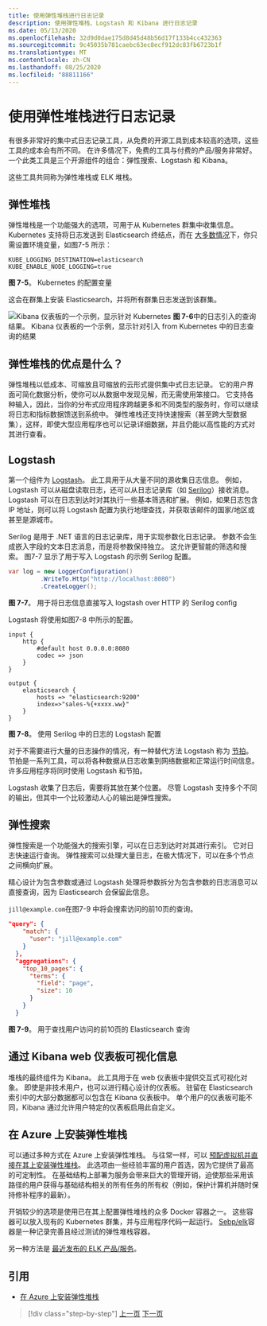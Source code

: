```yaml
---
title: 使用弹性堆栈进行日志记录
description: 使用弹性堆栈、Logstash 和 Kibana 进行日志记录
ms.date: 05/13/2020
ms.openlocfilehash: 32d9d0dae175d8d45d48b56d17f133b4cc432363
ms.sourcegitcommit: 9c45035b781caebc63ec8ecf912dc83fb6723b1f
ms.translationtype: MT
ms.contentlocale: zh-CN
ms.lasthandoff: 08/25/2020
ms.locfileid: "88811166"
---
```

# <a name="logging-with-elastic-stack"></a>使用弹性堆栈进行日志记录

有很多非常好的集中式日志记录工具，从免费的开源工具到成本较高的选项，这些工具的成本会有所不同。 在许多情况下，免费的工具与付费的产品/服务非常好。 一个此类工具是三个开源组件的组合：弹性搜索、Logstash 和 Kibana。

这些工具共同称为弹性堆栈或 ELK 堆栈。

## <a name="elastic-stack"></a>弹性堆栈

弹性堆栈是一个功能强大的选项，可用于从 Kubernetes 群集中收集信息。 Kubernetes 支持将日志发送到 Elasticsearch 终结点，而在 [大多数情况](https://kubernetes.io/docs/tasks/debug-application-cluster/logging-elasticsearch-kibana/)下，你只需设置环境变量，如图7-5 所示：

```kubernetes
KUBE_LOGGING_DESTINATION=elasticsearch
KUBE_ENABLE_NODE_LOGGING=true
```

**图 7-5**。 Kubernetes 的配置变量

这会在群集上安装 Elasticsearch，并将所有群集日志发送到该群集。

![Kibana 仪表板的一个示例，显示针对 Kubernetes ](./media/kibana-dashboard.png)
 **图 7-6**中的日志引入的查询结果。 Kibana 仪表板的一个示例，显示针对引入 from Kubernetes 中的日志查询的结果

## <a name="what-are-the-advantages-of-elastic-stack"></a>弹性堆栈的优点是什么？

弹性堆栈以低成本、可缩放且可缩放的云形式提供集中式日志记录。 它的用户界面可简化数据分析，使你可以从数据中发现见解，而无需使用笨接口。 它支持各种输入，因此，当你的分布式应用程序跨越更多和不同类型的服务时，你可以继续将日志和指标数据馈送到系统中。 弹性堆栈还支持快速搜索（甚至跨大型数据集），这样，即使大型应用程序也可以记录详细数据，并且仍能以高性能的方式对其进行查看。

## <a name="logstash"></a>Logstash

第一个组件为 [Logstash](https://www.elastic.co/products/logstash)。 此工具用于从大量不同的源收集日志信息。 例如，Logstash 可以从磁盘读取日志，还可以从日志记录库（如 [Serilog](https://serilog.net/)）接收消息。 Logstash 可以在日志到达时对其执行一些基本筛选和扩展。 例如，如果日志包含 IP 地址，则可以将 Logstash 配置为执行地理查找，并获取该邮件的国家/地区或甚至是源城市。

Serilog 是用于 .NET 语言的日志记录库，用于实现参数化日志记录。 参数不会生成嵌入字段的文本日志消息，而是将参数保持独立。 这允许更智能的筛选和搜索。 图7-7 显示了用于写入 Logstash 的示例 Serilog 配置。

```csharp
var log = new LoggerConfiguration()
         .WriteTo.Http("http://localhost:8080")
         .CreateLogger();
```

**图 7-7**。 用于将日志信息直接写入 logstash over HTTP 的 Serilog config

Logstash 将使用如图7-8 中所示的配置。

```
input {
    http {
        #default host 0.0.0.0:8080
        codec => json
    }
}

output {
    elasticsearch {
        hosts => "elasticsearch:9200"
        index=>"sales-%{+xxxx.ww}"
    }
}
```

**图 7-8**。 使用 Serilog 中的日志的 Logstash 配置

对于不需要进行大量的日志操作的情况，有一种替代方法 Logstash 称为 [节拍](https://www.elastic.co/products/beats)。 节拍是一系列工具，可以将各种数据从日志收集到网络数据和正常运行时间信息。 许多应用程序将同时使用 Logstash 和节拍。

Logstash 收集了日志后，需要将其放在某个位置。 尽管 Logstash 支持多个不同的输出，但其中一个比较激动人心的输出是弹性搜索。

## <a name="elastic-search"></a>弹性搜索

弹性搜索是一个功能强大的搜索引擎，可以在日志到达时对其进行索引。 它对日志快速运行查询。 弹性搜索可以处理大量日志，在极大情况下，可以在多个节点之间横向扩展。

精心设计为包含参数或通过 Logstash 处理将参数拆分为包含参数的日志消息可以直接查询，因为 Elasticsearch 会保留此信息。

`jill@example.com`在图7-9 中将会搜索访问的前10页的查询。

```json
"query": {
    "match": {
      "user": "jill@example.com"
    }
  },
  "aggregations": {
    "top_10_pages": {
      "terms": {
        "field": "page",
        "size": 10
      }
    }
  }
```

**图 7-9**。 用于查找用户访问的前10页的 Elasticsearch 查询

## <a name="visualizing-information-with-kibana-web-dashboards"></a>通过 Kibana web 仪表板可视化信息

堆栈的最终组件为 Kibana。 此工具用于在 web 仪表板中提供交互式可视化对象。 即使是非技术用户，也可以进行精心设计的仪表板。 驻留在 Elasticsearch 索引中的大部分数据都可以包含在 Kibana 仪表板中。 单个用户的仪表板可能不同，Kibana 通过允许用户特定的仪表板启用此自定义。

## <a name="installing-elastic-stack-on-azure"></a>在 Azure 上安装弹性堆栈

可以通过多种方式在 Azure 上安装弹性堆栈。 与往常一样，可以 [预配虚拟机并直接在其上安装弹性堆栈](https://docs.microsoft.com/azure/virtual-machines/linux/tutorial-elasticsearch)。 此选项由一些经验丰富的用户首选，因为它提供了最高的可定制性。 在基础结构上部署为服务会带来巨大的管理开销，迫使那些采用该路径的用户获得与基础结构相关的所有任务的所有权（例如，保护计算机并随时保持修补程序的最新）。

开销较少的选项是使用已在其上配置弹性堆栈的众多 Docker 容器之一。 这些容器可以放入现有的 Kubernetes 群集，并与应用程序代码一起运行。 [Sebp/elk](https://elk-docker.readthedocs.io/)容器是一种记录完善且经过测试的弹性堆栈容器。

另一种方法是 [最近发布的 ELK 产品/服务](https://devops.com/logz-io-unveils-azure-open-source-elk-monitoring-solution/)。

## <a name="references"></a>引用

- [在 Azure 上安装弹性堆栈](https://docs.microsoft.com/azure/virtual-machines/linux/tutorial-elasticsearch)

>[!div class="step-by-step"]
>[上一页](observability-patterns.md)
>[下一页](monitoring-azure-kubernetes.md)
